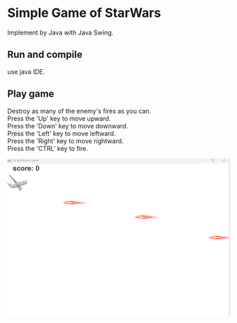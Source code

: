 # Simple Game of StarWars
Implement by Java with Java Swing.

## Run and compile
use java IDE.

## Play game
Destroy as many of the enemy's fires as you can.  
Press the 'Up' key to move upward.  
Press the 'Down' key to move downward.  
Press the 'Left' key to move leftward.  
Press the 'Right' key to move rightward.  
Press the 'CTRL' key to fire.

![image](https://github.com/qiaodalee/StarWars/blob/main/game.png)
